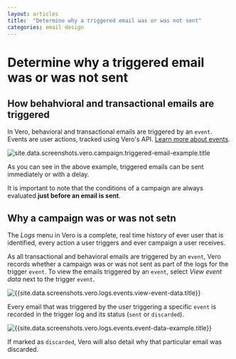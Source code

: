 ```yaml
---
layout: articles
title:  "Determine why a triggered email was or was not sent"
categories: email design
---
```


# Determine why a triggered email was or was not sent

## How behahvioral and transactional emails are triggered

In Vero, behavioral and transactional emails are triggered by an `event`. Events are user actions, tracked using Vero's API. [Learn more about events]({{site.data.links.articles.event_tracking}}).

![site.data.screenshots.vero.campaign.triggered-email-example.title]({{site.data.screenshots.vero.campaign.triggered-email-example.image}})

As you can see in the above example, triggered emails can be sent immediately or with a delay. 

It is important to note that the conditions of a campaign are always evaluated **just before an email is sent**.

## Why a campaign was or was not setn

The *Logs* menu in Vero is a complete, real time history of ever user that is identified, every action a user triggers and ever campaign a user receives.

As all transactional and behavioral emails are triggered by an `event`, Vero records whether a campaign was or was not sent as part of the logs for the trigger `event`. To view the emails triggered by an `event`, select *View event data* next to the trigger `event`.

![{{site.data.screenshots.vero.logs.events.view-event-data.title}}]({{site.data.screenshots.vero.logs.events.view-event-data.image}})

Every email that was triggered by the user triggering a specific `event` is recorded in the trigger log and its status (`sent` or `discarded`). 

![{{site.data.screenshots.vero.logs.events.event-data-example.title}}]({{site.data.screenshots.vero.logs.events.event-data-example.image}})

If marked as `discarded`, Vero will also detail why that particular email was discarded.